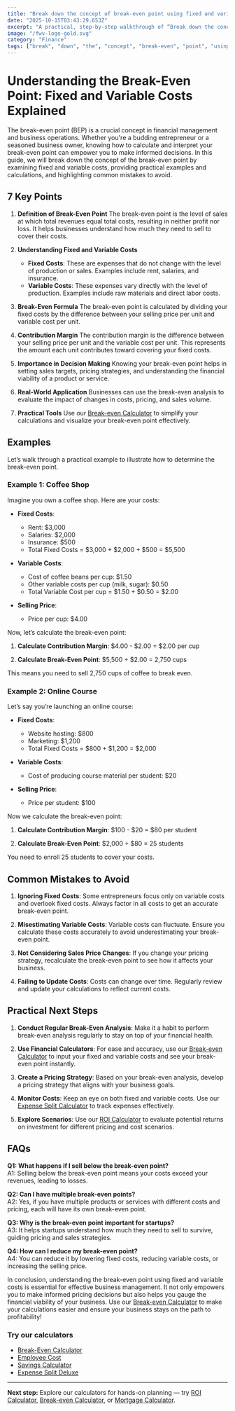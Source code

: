 ```yaml
---
title: "Break down the concept of break-even point using fixed and variable costs — Complete Guide"
date: "2025-10-15T03:43:29.653Z"
excerpt: "A practical, step-by-step walkthrough of “Break down the concept of break-even point using fixed and variable costs”."
image: "/fwv-logo-gold.svg"
category: "Finance"
tags: ["break", "down", "the", "concept", "break-even", "point", "using", "fixed"]
---
```


# Understanding the Break-Even Point: Fixed and Variable Costs Explained

The break-even point (BEP) is a crucial concept in financial management and business operations. Whether you're a budding entrepreneur or a seasoned business owner, knowing how to calculate and interpret your break-even point can empower you to make informed decisions. In this guide, we will break down the concept of the break-even point by examining fixed and variable costs, providing practical examples and calculations, and highlighting common mistakes to avoid.

## 7 Key Points

1. **Definition of Break-Even Point**
   The break-even point is the level of sales at which total revenues equal total costs, resulting in neither profit nor loss. It helps businesses understand how much they need to sell to cover their costs.

2. **Understanding Fixed and Variable Costs**
   - **Fixed Costs**: These are expenses that do not change with the level of production or sales. Examples include rent, salaries, and insurance.
   - **Variable Costs**: These expenses vary directly with the level of production. Examples include raw materials and direct labor costs.

3. **Break-Even Formula**
    The break-even point is calculated by dividing your fixed costs by the difference between your selling price per unit and variable cost per unit.

4. **Contribution Margin**
    The contribution margin is the difference between your selling price per unit and the variable cost per unit. This represents the amount each unit contributes toward covering your fixed costs.

5. **Importance in Decision Making**
   Knowing your break-even point helps in setting sales targets, pricing strategies, and understanding the financial viability of a product or service.

6. **Real-World Application**
   Businesses can use the break-even analysis to evaluate the impact of changes in costs, pricing, and sales volume.

7. **Practical Tools**
   Use our [Break-even Calculator](/calculators) to simplify your calculations and visualize your break-even point effectively.

## Examples

Let’s walk through a practical example to illustrate how to determine the break-even point.

### Example 1: Coffee Shop

Imagine you own a coffee shop. Here are your costs:

- **Fixed Costs**: 
  - Rent: $3,000
  - Salaries: $2,000
  - Insurance: $500
  - Total Fixed Costs = $3,000 + $2,000 + $500 = $5,500

- **Variable Costs**:
  - Cost of coffee beans per cup: $1.50
  - Other variable costs per cup (milk, sugar): $0.50
  - Total Variable Cost per cup = $1.50 + $0.50 = $2.00

- **Selling Price**:
  - Price per cup: $4.00

Now, let’s calculate the break-even point:

1. **Calculate Contribution Margin**: $4.00 - $2.00 = $2.00 per cup

2. **Calculate Break-Even Point**: $5,500 ÷ $2.00 = 2,750 cups

This means you need to sell 2,750 cups of coffee to break even.

### Example 2: Online Course

Let’s say you’re launching an online course:

- **Fixed Costs**:
  - Website hosting: $800
  - Marketing: $1,200
  - Total Fixed Costs = $800 + $1,200 = $2,000

- **Variable Costs**:
  - Cost of producing course material per student: $20
  
- **Selling Price**:
  - Price per student: $100

Now we calculate the break-even point:

1. **Calculate Contribution Margin**: $100 - $20 = $80 per student

2. **Calculate Break-Even Point**: $2,000 ÷ $80 = 25 students

You need to enroll 25 students to cover your costs.

## Common Mistakes to Avoid

1. **Ignoring Fixed Costs**: Some entrepreneurs focus only on variable costs and overlook fixed costs. Always factor in all costs to get an accurate break-even point.

2. **Misestimating Variable Costs**: Variable costs can fluctuate. Ensure you calculate these costs accurately to avoid underestimating your break-even point.

3. **Not Considering Sales Price Changes**: If you change your pricing strategy, recalculate the break-even point to see how it affects your business.

4. **Failing to Update Costs**: Costs can change over time. Regularly review and update your calculations to reflect current costs.

## Practical Next Steps

1. **Conduct Regular Break-Even Analysis**: Make it a habit to perform break-even analysis regularly to stay on top of your financial health.

2. **Use Financial Calculators**: For ease and accuracy, use our [Break-even Calculator](/calculators) to input your fixed and variable costs and see your break-even point instantly.

3. **Create a Pricing Strategy**: Based on your break-even analysis, develop a pricing strategy that aligns with your business goals.

4. **Monitor Costs**: Keep an eye on both fixed and variable costs. Use our [Expense Split Calculator](/calculators) to track expenses effectively.

5. **Explore Scenarios**: Use our [ROI Calculator](/calculators) to evaluate potential returns on investment for different pricing and cost scenarios.

## FAQs

**Q1: What happens if I sell below the break-even point?**  
A1: Selling below the break-even point means your costs exceed your revenues, leading to losses.

**Q2: Can I have multiple break-even points?**  
A2: Yes, if you have multiple products or services with different costs and pricing, each will have its own break-even point.

**Q3: Why is the break-even point important for startups?**  
A3: It helps startups understand how much they need to sell to survive, guiding pricing and sales strategies.

**Q4: How can I reduce my break-even point?**  
A4: You can reduce it by lowering fixed costs, reducing variable costs, or increasing the selling price.

In conclusion, understanding the break-even point using fixed and variable costs is essential for effective business management. It not only empowers you to make informed pricing decisions but also helps you gauge the financial viability of your business. Use our [Break-even Calculator](/calculators) to make your calculations easier and ensure your business stays on the path to profitability!



### Try our calculators
- [Break-Even Calculator](/calculators)
- [Employee Cost](/calculators)
- [Savings Calculator](/calculators)
- [Expense Split Deluxe](/calculators)


---
**Next step:** Explore our calculators for hands-on planning — try [ROI Calculator](/calculators), [Break-even Calculator](/calculators), or [Mortgage Calculator](/calculators).


<script type="application/ld+json">
{
  "@context": "https://schema.org",
  "@type": "Article",
  "headline": "Break down the concept of break-even point using fixed and variable costs — Complete Guide",
  "description": "A practical, step-by-step walkthrough of “Break down the concept of break-even point using fixed and variable costs”.",
  "author": {
    "@type": "Organization",
    "name": "Foster Wealth Ventures"
  },
  "datePublished": "2025-10-15T03:43:03.060Z",
  "image": "/fwv-logo-gold.svg"
}
</script>


<script type="application/ld+json">
{ "@context":"https://schema.org", "@type":"FAQPage", "mainEntity": [] }
</script>
